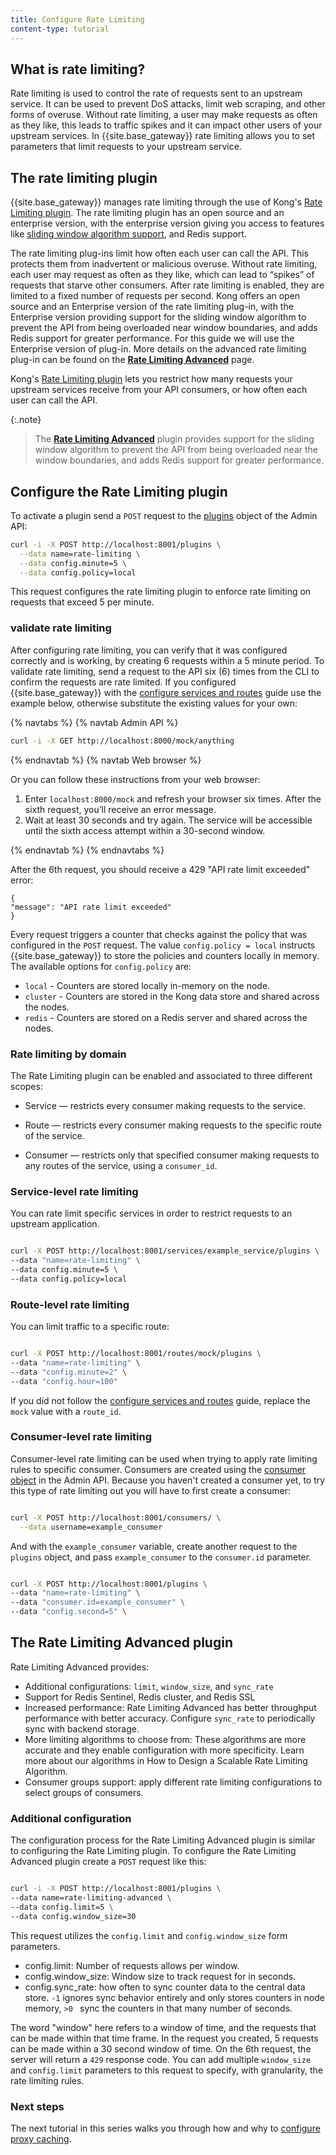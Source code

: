 ```yaml
---
title: Configure Rate Limiting
content-type: tutorial
---
```



## What is rate limiting?

Rate limiting is used to control the rate of requests sent to an upstream service. It can be used to prevent DoS attacks, limit web scraping, and other forms of overuse. Without rate limiting, a user may make requests as often as they like, this leads to traffic spikes and it can impact other users of your upstream services. In {{site.base_gateway}} rate limiting allows you to set parameters that limit requests to your upstream service.


## The rate limiting plugin

{{site.base_gateway}} manages rate limiting through the use of Kong's [Rate Limiting plugin](/hub/kong-inc/rate-limiting/). The rate limiting plugin has an open source and an enterprise version, with the enterprise version giving you access to features like [sliding window algorithm support](https://en.wikipedia.org/wiki/Sliding_window_protocol), and Redis support.


The rate limiting plug-ins limit how often each user can call the API. This protects them from inadvertent or malicious overuse. Without rate limiting, each user may request as often as they like, which can lead to “spikes” of requests that starve other consumers. After rate limiting is enabled, they are limited to a fixed number of requests per second. Kong offers an open source and an Enterprise version of the rate limiting plug-in, with the Enterprise version providing support for the sliding window algorithm to prevent the API from being overloaded near window boundaries, and adds Redis support for greater performance. For this guide we will use the Enterprise version of plug-in.  More details on the advanced rate limiting plug-in can be found on the [**Rate Limiting Advanced**](/hub/kong-inc/rate-limiting-advanced/) page.


Kong's [Rate Limiting plugin](/hub/kong-inc/rate-limiting/) lets you restrict how many requests your upstream services receive from your API consumers, or how often each user can call the API.

{:.note}
> The [**Rate Limiting Advanced**](/hub/kong-inc/rate-limiting-advanced/) <span class="badge enterprise"></span> plugin provides support for the sliding window algorithm to prevent the API from being overloaded near the window boundaries, and adds Redis support for greater performance.



## Configure the Rate Limiting plugin


To activate a plugin send a `POST` request to the [plugins](/gateway/latest/admin-api/#add-plugin) object of the Admin API:

```sh
curl -i -X POST http://localhost:8001/plugins \
  --data name=rate-limiting \
  --data config.minute=5 \
  --data config.policy=local
```

This request configures the rate limiting plugin to enforce rate limiting on requests that exceed 5 per minute.

### validate rate limiting

After configuring rate limiting, you can verify that it was configured correctly and is working, by creating 6 requests within a 5 minute period.
To validate rate limiting, send a request to the API six (6) times from the CLI to confirm the requests are rate limited.
If you configured {{site.base_gateway}} with the [configure services and routes](/gateway/latest/get-started/configure-services-and-routes/) guide use the example below, otherwise substitute the existing values for your own:

{% navtabs %}
{% navtab Admin API %}

```sh
curl -i -X GET http://localhost:8000/mock/anything
```

{% endnavtab %}
{% navtab Web browser %}

Or you can follow these instructions from your web browser:

1. Enter `localhost:8000/mock` and refresh your browser six times.
    After the sixth request, you’ll receive an error message.
2. Wait at least 30 seconds and try again.
    The service will be accessible until the sixth access attempt within a 30-second window.

{% endnavtab %}
{% endnavtabs %}

After the 6th request, you should receive a 429 "API rate limit exceeded" error:
```
{
"message": "API rate limit exceeded"
}
```

Every request triggers a counter that checks against the policy that was configured in the `POST` request.
The value `config.policy = local` instructs {{site.base_gateway}} to store the policies and counters locally in memory.
The available options for `config.policy` are:

* `local` - Counters are stored locally in-memory on the node.
* `cluster` - Counters are stored in the Kong data store and shared across the nodes.
* `redis` - Counters are stored on a Redis server and shared across the nodes.


### Rate limiting by domain


The Rate Limiting plugin can be enabled and associated to three different scopes:

* Service — restricts every consumer making requests to the service.

* Route — restricts every consumer making requests to the specific route of the service.

* Consumer — restricts only that specified consumer making requests to any routes of the service, using a `consumer_id`.


### Service-level rate limiting

You can rate limit specific services in order to restrict requests to an upstream application.

```sh

curl -X POST http://localhost:8001/services/example_service/plugins \
--data "name=rate-limiting" \
--data config.minute=5 \
--data config.policy=local

```


### Route-level rate limiting

You can limit traffic to a specific route:

```sh

curl -X POST http://localhost:8001/routes/mock/plugins \
--data "name=rate-limiting" \
--data "config.minute=2" \
--data "config.hour=100"

```

If you did not follow the [configure services and routes](/gateway/latest/get-started/configure-services-and-routes/) guide, replace the `mock` value with a `route_id`.


### Consumer-level rate limiting

Consumer-level rate limiting can be used when trying to apply rate limiting rules to specific consumer. Consumers are created using the [consumer object](/gateway/api/admin-ee/latest/#/Consumers/list-consumer/) in the Admin API. Because you haven't created a consumer yet, to try this type of rate limiting out you will have to first create a consumer:


```sh

curl -X POST http://localhost:8001/consumers/ \
  --data username=example_consumer

```

And with the `example_consumer` variable, create another request to the `plugins` object, and pass `example_consumer` to the `consumer.id` parameter.
```sh

curl -X POST http://localhost:8001/plugins \
--data "name=rate-limiting" \
--data "consumer.id=example_consumer" \
--data "config.second=5" \
```


## The Rate Limiting Advanced plugin

Rate Limiting Advanced provides:

* Additional configurations: `limit`, `window_size`, and `sync_rate`
* Support for Redis Sentinel, Redis cluster, and Redis SSL
* Increased performance: Rate Limiting Advanced has better throughput performance with better accuracy. Configure `sync_rate` to periodically sync with backend storage.
* More limiting algorithms to choose from: These algorithms are more accurate and they enable configuration with more specificity. Learn more about our algorithms in How to Design a Scalable Rate Limiting Algorithm.
* Consumer groups support: apply different rate limiting configurations to select groups of consumers.


### Additional configuration

The configuration process for the Rate Limiting Advanced plugin is similar to configuring the Rate Limiting plugin. To configure the Rate Limiting Advanced plugin create a `POST` request like this:

```sh

curl -i -X POST http://localhost:8001/plugins \
--data name=rate-limiting-advanced \
--data config.limit=5 \
--data config.window_size=30

```

This request utilizes the `config.limit` and `config.window_size` form parameters.


* config.limit: Number of requests allows per window.
* config.window_size: Window size to track request for in seconds.
* config.sync_rate: how often to sync counter data to the central data store. 	`-1` ignores sync behavior entirely and only stores counters in node memory, `>0 ` sync the counters in that many number of seconds.


The word "window" here refers to a window of time, and the requests that can be made within that time frame. In the request you created, 5 requests can be made within a 30 second window of time. On the 6th request, the server will return a `429` response code. You can add multiple `window_size` and `config.limit` parameters to this request to specify, with granularity, the rate limiting rules.  


### Next steps

The next tutorial in this series walks you through how and why to [configure proxy caching](/gateway/latest/get-started/configure-ratelimiting/).
